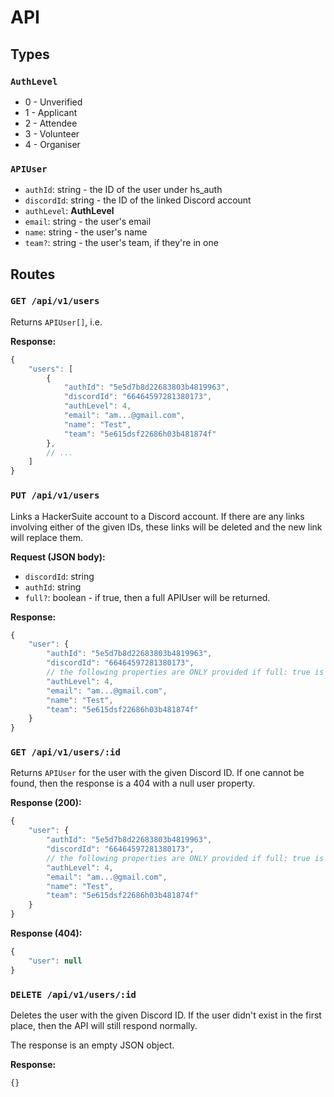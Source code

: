 # API

## Types

### `AuthLevel`
- 0 - Unverified
- 1 - Applicant
- 2 - Attendee
- 3 - Volunteer
- 4 - Organiser

### `APIUser`

- `authId`: string - the ID of the user under hs_auth
- `discordId`: string - the ID of the linked Discord account
- `authLevel`: **AuthLevel**
- `email`: string - the user's email
- `name`: string - the user's name
- `team?`: string - the user's team, if they're in one

## Routes

### `GET /api/v1/users`

Returns `APIUser[]`, i.e.

**Response:**
```js
{
    "users": [
        {
            "authId": "5e5d7b8d22683803b4819963",
            "discordId": "66464597281380173",
            "authLevel": 4,
            "email": "am...@gmail.com",
            "name": "Test",
            "team": "5e615dsf22686h03b481874f"
        },
        // ...
    ]
}
```

### `PUT /api/v1/users`

Links a HackerSuite account to a Discord account. If there are any links involving either of the given IDs, these links will be deleted and the new link will replace them.

**Request (JSON body):**

- `discordId`: string
- `authId`: string
- `full?`: boolean - if true, then a full APIUser will be returned.

**Response:**
```js
{
    "user": {
        "authId": "5e5d7b8d22683803b4819963",
        "discordId": "66464597281380173",
        // the following properties are ONLY provided if full: true is passed in the request body!
        "authLevel": 4,
        "email": "am...@gmail.com",
        "name": "Test",
        "team": "5e615dsf22686h03b481874f"
    }
}
```

### `GET /api/v1/users/:id`

Returns `APIUser` for the user with the given Discord ID. If one cannot be found, then the response is a 404
with a null user property.

**Response (200):**
```js
{
    "user": {
        "authId": "5e5d7b8d22683803b4819963",
        "discordId": "66464597281380173",
        // the following properties are ONLY provided if full: true is passed in the request body!
        "authLevel": 4,
        "email": "am...@gmail.com",
        "name": "Test",
        "team": "5e615dsf22686h03b481874f"
    }
}
```

**Response (404):**
```js
{
    "user": null
}
```

### `DELETE /api/v1/users/:id`

Deletes the user with the given Discord ID. If the user didn't exist in the first place, then the API
will still respond normally.

The response is an empty JSON object.

**Response:**
```js
{}
```
